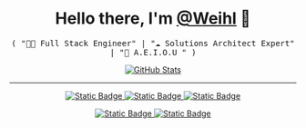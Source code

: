 

<p>
  <h1 align="center">
    <b>Hello there, I'm <a href="https://github.com/Weihltech">@Weihl</a> 👋</b>
  </h1>
  <p align="center">
    <samp>( "👨‍💻 Full Stack Engineer" | "☁️ Solutions Architect Expert" | "💼 A.E.I.O.U " )</samp>
  </p>
</p>


<p align="center">
  <a href="https://github.com/Weihltech">
    <img alt="GitHub Stats" src="https://github-readme-stats.vercel.app/api?username=Weihltech&custom_title=GitHub%20Stats&show_icons=true&theme=github_dark&count_private=true&include_all_commits=true&hide_border=true" />
  </a>
</p>

-----
<p align="center">
  
  <a href="https://github.com/Weihltech">
    <img alt="Static Badge" src="https://img.shields.io/badge/Kotlin-%40Aeiou-211F1F?style=flat&logo=kotlin&logoColor=%23FFFFFF">
  </a>
  
  <a href="https://github.com/Weihltech">
    <img alt="Static Badge" src="https://img.shields.io/badge/Python-%40Aeiou-211F1F?style=flat&logo=python&logoColor=%23FFFFFF">
  </a>


  <a href="https://github.com/Weihltech">
    <img alt="Static Badge" src="https://img.shields.io/badge/Flutter-%40Aeiou-211F1F?style=flat&logo=flutter&logoColor=%23FFFFFF">
  </a>
  
</p>

<p align="center">
  
  <a href="https://github.com/Weihltech">
    <img alt="Static Badge" src="https://img.shields.io/badge/Android-%40Aeiou-211F1F?style=flat&logo=android&logoColor=%23FFFFFF">
  </a>
  
  <a href="https://github.com/Weihltech">
    <img alt="Static Badge" src="https://img.shields.io/badge/AIGC-%40Aeiou-211F1F?style=flat&logo=openai&logoColor=%23FFFFFF">
  </a>
</p>

